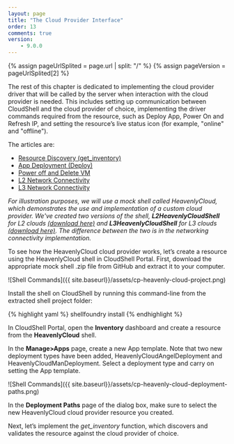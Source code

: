 ```yaml
---
layout: page
title: "The Cloud Provider Interface"
order: 13
comments: true
version:
    - 9.0.0
---
```


{% assign pageUrlSplited = page.url | split: "/" %}
{% assign pageVersion = pageUrlSplited[2] %}

The rest of this chapter is dedicated to implementing the cloud provider driver that will be called by the server when interaction with the cloud provider is needed. This includes setting up communication between CloudShell and the cloud provider of choice, implementing the driver commands required from the resource, such as Deploy App, Power On and Refresh IP, and setting the resource’s live status icon (for example, "online" and "offline").

The articles are:

* [Resource Discovery (get_inventory)]({{site.baseurl}}/cloudproviders/{{pageVersion}}/resource-discovery.html)
* [App Deployment (Deploy)]({{site.baseurl}}/cloudproviders/{{pageVersion}}/app-deployment.html)
* [Power off and Delete VM]({{site.baseurl}}/cloudproviders/{{pageVersion}}/power-off-and-delete.html)
* [L2 Network Connectivity]({{site.baseurl}}/cloudproviders/{{pageVersion}}/L2-networking-management.html)
* [L3 Network Connectivity]({{site.baseurl}}/cloudproviders/{{pageVersion}}/L3-networking-management.html)

*For illustration purposes, we will use a mock shell called HeavenlyCloud, which demonstrates the use and implementation of a custom cloud provider. We've created two versions of the shell, **L2HeavenlyCloudShell** for L2 clouds <a href="https://github.com/QualiSystems/Custom-L2-Cloud-Provider-Shell-Example" target="_blank">(download here)</a> and **L3HeavenlyCloudShell** for L3 clouds <a href="https://github.com/QualiSystems/Custom-L3-Cloud-Provider-Shell-Example" target="_blank">(download here)</a>. The difference between the two is in the networking connectivity implementation.*

To see how the HeavenlyCloud cloud provider works, let’s create a resource using the HeavenlyCloud shell in CloudShell Portal. First, download the appropriate mock shell .zip file from GitHub and extract it to your computer.

![Shell Commands]({{ site.baseurl}}/assets/cp-heavenly-cloud-project.png)

Install the shell on CloudShell by running this command-line from the extracted shell project folder:

{% highlight yaml %}
shellfoundry install
{% endhighlight %}

In CloudShell Portal, open the **Inventory** dashboard and create a resource from the **HeavenlyCloud** shell.

In the **Manage>Apps** page, create a new App template. Note that two new deployment types have been added, HeavenlyCloudAngelDeployment and HeavenlyCloudManDeployment. Select a deployment type and carry on setting the App template. 

![Shell Commands]({{ site.baseurl}}/assets/cp-heavenly-cloud-deployment-paths.png)

In the **Deployment Paths** page of the dialog box, make sure to select the new HeavenlyCloud cloud provider resource you created.

Next, let’s implement the *get_inventory* function, which discovers and validates the resource against the cloud provider of choice.

